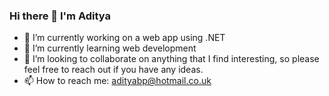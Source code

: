 ### Hi there 👋 I'm Aditya


- 🔭 I’m currently working on a web app using .NET
- 🌱 I’m currently learning web development
- 👯 I’m looking to collaborate on anything that I find interesting, so please feel free to reach out if you have any ideas.
- 📫 How to reach me: adityabp@hotmail.co.uk
